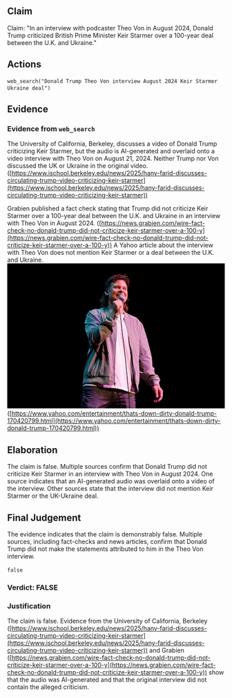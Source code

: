 ## Claim
Claim: "In an interview with podcaster Theo Von in August 2024, Donald Trump criticized British Prime Minister Keir Starmer over a 100-year deal between the U.K. and Ukraine."

## Actions
```
web_search("Donald Trump Theo Von interview August 2024 Keir Starmer Ukraine deal")
```

## Evidence
### Evidence from `web_search`
The University of California, Berkeley, discusses a video of Donald Trump criticizing Keir Starmer, but the audio is AI-generated and overlaid onto a video interview with Theo Von on August 21, 2024. Neither Trump nor Von discussed the UK or Ukraine in the original video. ([https://www.ischool.berkeley.edu/news/2025/hany-farid-discusses-circulating-trump-video-criticizing-keir-starmer](https://www.ischool.berkeley.edu/news/2025/hany-farid-discusses-circulating-trump-video-criticizing-keir-starmer))

Grabien published a fact check stating that Trump did not criticize Keir Starmer over a 100-year deal between the U.K. and Ukraine in an interview with Theo Von in August 2024. ([https://news.grabien.com/wire-fact-check-no-donald-trump-did-not-criticize-keir-starmer-over-a-100-y](https://news.grabien.com/wire-fact-check-no-donald-trump-did-not-criticize-keir-starmer-over-a-100-y)) A Yahoo article about the interview with Theo Von does not mention Keir Starmer or a deal between the U.K. and Ukraine. ![image 1220](media/2025-08-06_18-35-1754505335-902827.jpg) ([https://www.yahoo.com/entertainment/thats-down-dirty-donald-trump-170420799.html](https://www.yahoo.com/entertainment/thats-down-dirty-donald-trump-170420799.html))


## Elaboration
The claim is false. Multiple sources confirm that Donald Trump did not criticize Keir Starmer in an interview with Theo Von in August 2024. One source indicates that an AI-generated audio was overlaid onto a video of the interview. Other sources state that the interview did not mention Keir Starmer or the UK-Ukraine deal.


## Final Judgement
The evidence indicates that the claim is demonstrably false. Multiple sources, including fact-checks and news articles, confirm that Donald Trump did not make the statements attributed to him in the Theo Von interview.

`false`

### Verdict: FALSE

### Justification
The claim is false. Evidence from the University of California, Berkeley ([https://www.ischool.berkeley.edu/news/2025/hany-farid-discusses-circulating-trump-video-criticizing-keir-starmer](https://www.ischool.berkeley.edu/news/2025/hany-farid-discusses-circulating-trump-video-criticizing-keir-starmer)) and Grabien ([https://news.grabien.com/wire-fact-check-no-donald-trump-did-not-criticize-keir-starmer-over-a-100-y](https://news.grabien.com/wire-fact-check-no-donald-trump-did-not-criticize-keir-starmer-over-a-100-y)) show that the audio was AI-generated and that the original interview did not contain the alleged criticism.
